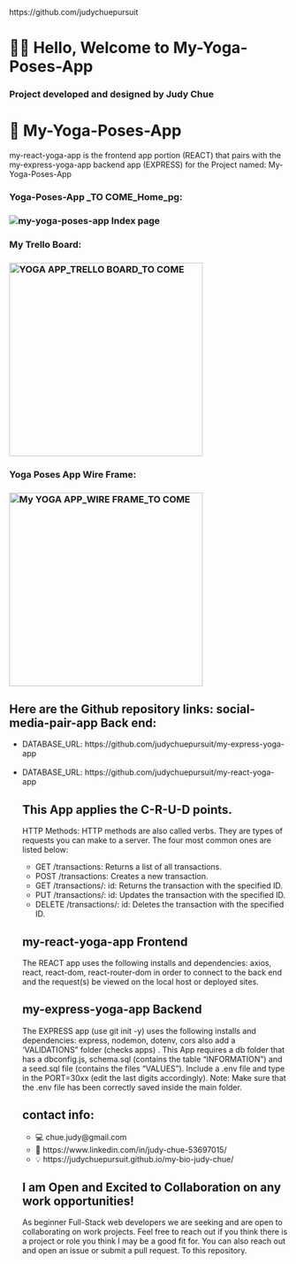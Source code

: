 <html>https://github.com/judychuepursuit  </head>

<!DOCTYPE html>
<html>
  <head>
   <h1>🧘‍♀️ Hello,  Welcome to My-Yoga-Poses-App</h1>
<h3>Project developed and designed  by Judy Chue</h3>
  </head>
  <body>
    <h1>🙏 My-Yoga-Poses-App</h1>
    <p>
my-react-yoga-app is the frontend app portion (REACT) that pairs with the my-express-yoga-app backend app (EXPRESS) for the Project named:
My-Yoga-Poses-App

<h3>Yoga-Poses-App _TO COME_Home_pg:<h3> 
<img alt="my-yoga-poses-app Index page" 
Change this to the yp app index image//
src=""></img>
<br> 
<h3>My Trello Board:<h3> 
<img alt="YOGA APP_TRELLO BOARD_TO COME" src="" width="350"></img>

<h3>Yoga Poses App Wire Frame:<h3> 
<img alt="My YOGA APP_WIRE FRAME_TO COME" src="" width="350"></img>

<h2> Here are the Github repository links: social-media-pair-app Back end:</h2>
      <ul>
        <li>DATABASE_URL: https://github.com/judychuepursuit/my-express-yoga-app</li>
<br>
        <li>DATABASE_URL: https://github.com/judychuepursuit/my-react-yoga-app</li>

<h2> This App applies the C-R-U-D points.</h2>
<p>HTTP Methods: HTTP methods are also called verbs. They are types of requests you can make to a server. The four most common ones are listed below:</p>
<ul>
      <li>GET /transactions: Returns a list of all transactions.</li>
      <li>POST /transactions: Creates a new transaction.</li>
      <li>GET /transactions/: id: Returns the transaction with the specified ID.</li>
      <li>PUT /transactions/: id: Updates the transaction with the specified ID.</li>
      <li>DELETE /transactions/: id: Deletes the transaction with the specified ID.</li>
</ul>
<h2>my-react-yoga-app Frontend</h2>
<p>
  The REACT app uses the following installs and dependencies: axios, react, react-dom, react-router-dom in order to connect to the back end and the request(s) be viewed on the local host or deployed sites.
<br>
  <h2>my-express-yoga-app Backend</h2>
 The EXPRESS app (use git init -y) uses the following installs and dependencies: express, nodemon, dotenv, cors also add a ‘VALIDATIONS” folder (checks apps) . 
This App requires a db folder that has a dbconfig.js, schema.sql (contains the table “INFORMATION”) and a  seed.sql file (contains the files “VALUES”).
Include a .env file and type in the PORT=30xx (edit the last digits accordingly). 
Note: Make sure that the .env file has been correctly saved inside the main folder.  
  <h2>contact info:</h2>
<ul>
    <li>💻  chue.judy@gmail.com</li>
    <li>💟  https://www.linkedin.com/in/judy-chue-53697015/</li>
    <li>💡  https://judychuepursuit.github.io/my-bio-judy-chue/</li>
</ul>
</p>
<h2>I am Open and Excited to Collaboration on any work opportunities!</h2>
<p>
As beginner Full-Stack web developers we are seeking and are open to collaborating on work projects. Feel free to reach out if you think there is a project or role you think I may be a good fit for. You can also reach out and open an issue or submit a pull request. To this repository.</p>
